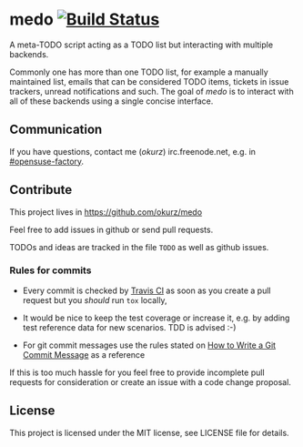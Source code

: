 # medo [![Build Status](https://travis-ci.org/okurz/medo.svg?branch=master)](https://travis-ci.org/okurz/medo)

A meta-TODO script acting as a TODO list but interacting with multiple backends.

Commonly one has more than one TODO list, for example a manually maintained
list, emails that can be considered TODO items, tickets in issue trackers,
unread notifications and such. The goal of *medo* is to interact with all of
these backends using a single concise interface.


## Communication

If you have questions, contact me (*okurz*) irc.freenode.net, e.g. in
[#opensuse-factory](irc://chat.freenode.net/opensuse-factory).


## Contribute

This project lives in https://github.com/okurz/medo

Feel free to add issues in github or send pull requests.

TODOs and ideas are tracked in the file `TODO` as well as github issues.

### Rules for commits

* Every commit is checked by [Travis CI](https://travis-ci.org/travis) as soon as
  you create a pull request but you *should* run `tox` locally,

* It would be nice to keep the test coverage or increase it, e.g. by adding
  test reference data for new scenarios. TDD is advised :-)

* For git commit messages use the rules stated on
  [How to Write a Git Commit Message](http://chris.beams.io/posts/git-commit/) as
  a reference

If this is too much hassle for you feel free to provide incomplete pull
requests for consideration or create an issue with a code change proposal.

## License

This project is licensed under the MIT license, see LICENSE file for details.
